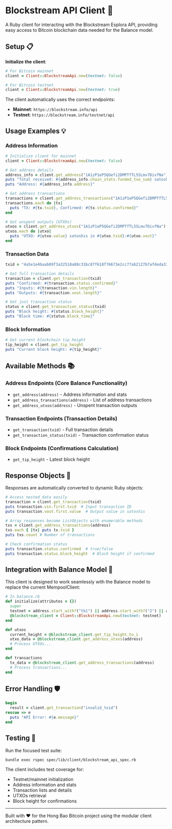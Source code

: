 # Blockstream API Client 🚀

A Ruby client for interacting with the Blockstream Esplora API, providing easy access to Bitcoin blockchain data needed for the Balance model.

## Setup 📋

**Initialize the client**:
```ruby
# For Bitcoin mainnet
client = Client::BlockstreamApi.new(testnet: false)

# For Bitcoin testnet
client = Client::BlockstreamApi.new(testnet: true)
```

The client automatically uses the correct endpoints:
- **Mainnet**: `https://blockstream.info/api`
- **Testnet**: `https://blockstream.info/testnet/api`

## Usage Examples 💡

### Address Information
```ruby
# Initialize client for mainnet
client = Client::BlockstreamApi.new(testnet: false)

# Get address details
address_info = client.get_address("1A1zP1eP5QGefi2DMPTfTL5SLmv7DivfNa")
puts "Total received: #{address_info.chain_stats.funded_txo_sum} satoshis"
puts "Address: #{address_info.address}"

# Get address transactions
transactions = client.get_address_transactions("1A1zP1eP5QGefi2DMPTfTL5SLmv7DivfNa")
transactions.each do |tx|
  puts "TX: #{tx.txid}, Confirmed: #{tx.status.confirmed}"
end

# Get unspent outputs (UTXOs)
utxos = client.get_address_utxos("1A1zP1eP5QGefi2DMPTfTL5SLmv7DivfNa")
utxos.each do |utxo|
  puts "UTXO: #{utxo.value} satoshis in #{utxo.txid}:#{utxo.vout}"
end
```

### Transaction Data
```ruby
txid = "4a5e1e4baab89f3a32518a88c31bc87f618f76673e2cc77ab2127b7afdeda33b"

# Get full transaction details
transaction = client.get_transaction(txid)
puts "Confirmed: #{transaction.status.confirmed}"
puts "Inputs: #{transaction.vin.length}"
puts "Outputs: #{transaction.vout.length}"

# Get just transaction status
status = client.get_transaction_status(txid)
puts "Block height: #{status.block_height}"
puts "Block time: #{status.block_time}"
```

### Block Information
```ruby
# Get current blockchain tip height
tip_height = client.get_tip_height
puts "Current block height: #{tip_height}"
```

## Available Methods 📚

### Address Endpoints (Core Balance Functionality)
- `get_address(address)` - Address information and stats
- `get_address_transactions(address)` - List of address transactions
- `get_address_utxos(address)` - Unspent transaction outputs

### Transaction Endpoints (Transaction Details)
- `get_transaction(txid)` - Full transaction details
- `get_transaction_status(txid)` - Transaction confirmation status

### Block Endpoints (Confirmations Calculation)
- `get_tip_height` - Latest block height

## Response Objects 🎯

Responses are automatically converted to dynamic Ruby objects:

```ruby
# Access nested data easily
transaction = client.get_transaction(txid)
puts transaction.vin.first.txid  # Input transaction ID
puts transaction.vout.first.value  # Output value in satoshis

# Array responses become ListObjects with enumerable methods
txs = client.get_address_transactions(address)
txs.each { |tx| puts tx.txid }
puts txs.count # Number of transactions

# Check confirmation status
puts transaction.status.confirmed  # true/false
puts transaction.status.block_height  # Block height if confirmed
```

## Integration with Balance Model 🔗

This client is designed to work seamlessly with the Balance model to replace the current MempoolClient:

```ruby
# In balance.rb
def initialize(attributes = {})
  super
  testnet = address.start_with?("tb1") || address.start_with?("2") || address.start_with?("n") || address.start_with?("m")
  @blockstream_client = Client::BlockstreamApi.new(testnet: testnet)
end

def utxos
  current_height = @blockstream_client.get_tip_height.to_i
  utxo_data = @blockstream_client.get_address_utxos(address)
  # Process UTXOs...
end

def transactions
  tx_data = @blockstream_client.get_address_transactions(address)
  # Process transactions...
end
```

## Error Handling 🛡️

```ruby
begin
  result = client.get_transaction("invalid_txid")
rescue => e
  puts "API Error: #{e.message}"
end
```

## Testing 🧪

Run the focused test suite:
```bash
bundle exec rspec spec/lib/client/blockstream_api_spec.rb
```

The client includes test coverage for:
- Testnet/mainnet initialization
- Address information and stats
- Transaction lists and details
- UTXOs retrieval
- Block height for confirmations

---

Built with ❤️ for the Hong Bao Bitcoin project using the modular client architecture pattern.